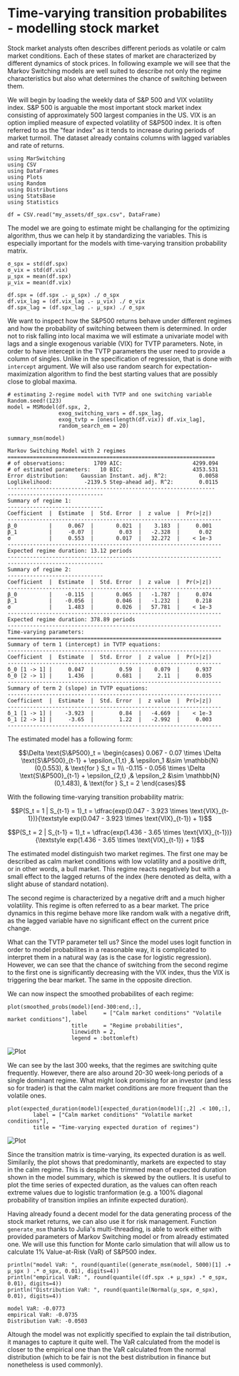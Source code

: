 # Time-varying transition probabilites - modelling stock market

Stock market analysts often describes different periods as volatile or calm market conditions. 
Each of these states of market are characterized by different dynamics of stock prices. 
In following example we will see that the Markov Switching models are well suited to describe not only the regime characteristics but also what determines the chance of switching between them.

We will begin by loading the weekly data of S&P 500 and VIX volatility index. S&P 500 is arguable the most important stock market index consisting of approximately 500 largest companies in the US. VIX is an option implied measure of expected volatility of S&P500 index. It is often referred to as the "fear index" as it tends to increase during periods of market turmoil. The dataset already contains columns with lagged variables and rate of returns.


```jldoctest spx
using MarSwitching
using CSV
using DataFrames
using Plots
using Random
using Distributions
using StatsBase
using Statistics

df = CSV.read("my_assets/df_spx.csv", DataFrame)
```

The model we are going to estimate might be challanging for the optimizing algorithm, thus we can help it by standardizing the variables. This is especially important for the models with time-varying transition probability matrix.

```jldoctest spx
σ_spx = std(df.spx)
σ_vix = std(df.vix)
μ_spx = mean(df.spx)
μ_vix = mean(df.vix)

df.spx = (df.spx .- μ_spx) ./ σ_spx
df.vix_lag = (df.vix_lag .- μ_vix) ./ σ_vix
df.spx_lag = (df.spx_lag .- μ_spx) ./ σ_spx
```
We want to inspect how the S&P500 returns behave under different regimes and how the probability of switching between them is determined. In order not to risk falling into local maxima we will estimate a univariate model with lags and a single exogenous variable (VIX) for TVTP parameters. Note, in order to have intercept in the TVTP parameters the user need to provide a column of singles. Unlike in the specification of regression, that is done with `intercept` argument. We will also use random search for expectation-maximization algorithm to find the best starting values that are possibly close to global maxima.

```jldoctest spx
# estimating 2-regime model with TVTP and one switching variable
Random.seed!(123)
model = MSModel(df.spx, 2,
                exog_switching_vars = df.spx_lag,    
                exog_tvtp = [ones(length(df.vix)) df.vix_lag],
                random_search_em = 20)

summary_msm(model)  
```
```jldoctest spx
Markov Switching Model with 2 regimes
=================================================================
# of observations:         1709 AIC:                      4299.094
# of estimated parameters:   10 BIC:                      4353.531
Error distribution:    Gaussian Instant. adj. R^2:          0.0058
Loglikelihood:          -2139.5 Step-ahead adj. R^2:        0.0115
-----------------------------------------------------------------
------------------------------
Summary of regime 1:
------------------------------
Coefficient  |  Estimate  |  Std. Error  |  z value  |  Pr(>|z|)
-------------------------------------------------------------------
β_0          |     0.067  |       0.021  |    3.183  |     0.001  
β_1          |     -0.07  |        0.03  |   -2.328  |      0.02  
σ            |     0.553  |       0.017  |   32.272  |    < 1e-3
-------------------------------------------------------------------
Expected regime duration: 13.12 periods
-------------------------------------------------------------------
------------------------------
Summary of regime 2:
------------------------------
Coefficient  |  Estimate  |  Std. Error  |  z value  |  Pr(>|z|)
-------------------------------------------------------------------
β_0          |    -0.115  |       0.065  |   -1.787  |     0.074  
β_1          |    -0.056  |       0.046  |   -1.232  |     0.218  
σ            |     1.483  |       0.026  |   57.781  |    < 1e-3
-------------------------------------------------------------------
Expected regime duration: 378.89 periods
-------------------------------------------------------------------
Time-varying parameters: 
===================================================================
Summary of term 1 (intercept) in TVTP equations:
-------------------------------------------------------------------
Coefficient  |  Estimate  |  Std. Error  |  z value  |  Pr(>|z|)
-------------------------------------------------------------------
δ_0 [1 -> 1] |     0.047  |        0.59  |    0.079  |     0.937
δ_0 [2 -> 1] |     1.436  |       0.681  |     2.11  |     0.035
-------------------------------------------------------------------
Summary of term 2 (slope) in TVTP equations:
-------------------------------------------------------------------
Coefficient  |  Estimate  |  Std. Error  |  z value  |  Pr(>|z|)
-------------------------------------------------------------------
δ_1 [1 -> 1] |    -3.923  |        0.84  |   -4.669  |    < 1e-3
δ_1 [2 -> 1] |     -3.65  |        1.22  |   -2.992  |     0.003
-------------------------------------------------------------------
```

The estimated model has a following form:

```math
\Delta \text{S\&P500}_t = 
\begin{cases}
    0.067 - 0.07 \times \Delta \text{S\&P500}_{t-1} + \epsilon_{1,t} ,& \epsilon_1 &\sim \mathbb{N}(0,0.553), & \text{for } S_t = 1\\
    -0.115 - 0.056 \times \Delta \text{S\&P500}_{t-1} + \epsilon_{2,t} ,& \epsilon_2 &\sim \mathbb{N}(0,1.483), & \text{for } S_t = 2
\end{cases}
```

With the following time-varying transition probability matrix:

```math
P(S_t = 1 | S_{t-1} = 1)_t = \dfrac{exp(0.047 - 3.923 \times \text{VIX}_{t-1})}{\textstyle exp(0.047 - 3.923 \times \text{VIX}_{t-1}) + 1}
```
```math
P(S_t = 2 | S_{t-1} = 1)_t = \dfrac{exp(1.436 - 3.65 \times \text{VIX}_{t-1})}{\textstyle exp(1.436 - 3.65 \times \text{VIX}_{t-1}) + 1}
```

The estimated model distinguish two market regimes. The first one may be described as calm market conditions with low volatility and a positive drift, or in other words, a bull market. This regime reacts negatively but with a small effect to the lagged returns of the index (here denoted as delta, with a slight abuse of standard notation). 

The second regime is characterized by a negative drift and a much higher volatility. This regime is often referred to as a bear market. The price dynamics in this regime behave more like random walk with a negative drift, as the lagged variable have no significant effect on the current price change.

What can the TVTP parameter tell us? Since the model uses logit function in order to model probabilites in a reasonable way, it is complicated to interpret them in a natural way (as is the case for logistic regression). However, we can see that the chance of switching from the second regime to the first one is significantly decreasing with the VIX index, thus the VIX is triggering the bear market. The same in the opposite direction.

We can now inspect the smoothed probabilites of each regime:

```jldoctest spx
plot(smoothed_probs(model)[end-300:end,:],
                    label     = ["Calm market conditions" "Volatile market conditions"],
                    title     = "Regime probabilities", 
                    linewidth = 2,
                    legend = :bottomleft)
```
![Plot](my_assets/spx_probs.svg)

We can see by the last 300 weeks, that the regimes are switching quite frequently. However, there are also around 20-30 week-long periods of a single dominant regime. What might look promising for an investor (and less so for trader) is that the calm market conditions are more frequent than the volatile ones.

```jldoctest spx
plot(expected_duration(model)[expected_duration(model)[:,2] .< 100,:],
        label = ["Calm market conditions" "Volatile market conditions"],
        title = "Time-varying expected duration of regimes") 
```
![Plot](my_assets/spx_exp_dur.svg)

Since the transition matrix is time-varying, its expected duration is as well. Similarily, the plot shows that predominantly, markets are expected to stay in the calm regime. This is despite the trimmed mean of expected duration shown in the model summary, which is skewed by the outliers. It is useful to plot the time series of expected duration, as the values can often reach extreme values due to logistic tranformation (e.g. a 100% diagonal probability of transition implies an infinite expected duration).

Having already found a decent model for the data generating process of the stock market returns, we can also use it for risk management. Function `generate_msm` thanks to Julia's multi-threading, is able to work either with provided parameters of Markov Switching model or from already estimated one. We will use this function for Monte carlo simulation that will allow us to calculate 1% Value-at-Risk (VaR) of S&P500 index. 

```jldoctest spx
println("model VaR: ", round(quantile((generate_msm(model, 5000)[1] .+ μ_spx ) .* σ_spx, 0.01), digits=4))
println("empirical VaR: ", round(quantile((df.spx .+ μ_spx) .* σ_spx, 0.01), digits=4))
println("Distribution VaR: ", round(quantile(Normal(μ_spx, σ_spx), 0.01), digits=4))
```
```jldoctest spx
model VaR: -0.0773
empirical VaR: -0.0735
Distribution VaR: -0.0503
```
Altough the model was not explicitly specified to explain the tail distribution, it manages to capture it quite well. The VaR calculated from the model is closer to the empirical one than the VaR calculated from the normal distribution (which to be fair is not the best distribution in finance but nonetheless is used commonly).



